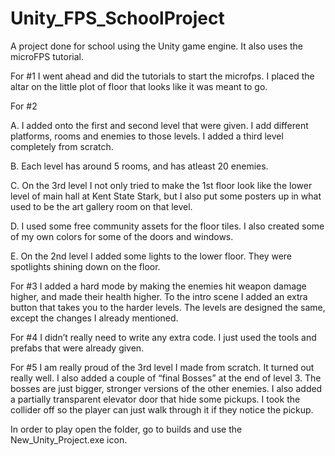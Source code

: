 # Unity_FPS_SchoolProject
A project done for school using the Unity game engine. It also uses the microFPS tutorial.

For #1 I went ahead and did the tutorials to start the microfps. I placed the altar on the little plot of floor that looks like it was meant to go. 

For #2 

A.	I added onto the first and second level that were given. I add different platforms, rooms and enemies to those levels. I added a third level completely from scratch. 

B.	Each level has around 5 rooms, and has atleast 20 enemies.

C.	On the 3rd level I not only tried to make the 1st floor look like the lower level of main hall at Kent State Stark, but I also put some posters up in what used to be the art gallery room on that level.

D.	I used some free community assets for the floor tiles. I also created some of my own colors for some of the doors and windows.

E.	On the 2nd level I added some lights to the lower floor. They were spotlights shining down on the floor.

For #3 I added a hard mode by making the enemies hit weapon damage higher, and made their health higher. To the intro scene I added an extra button that takes you to the harder levels. The levels are designed the same, except the changes I already mentioned.

For #4 I didn’t really need to write any extra code. I just used the tools and prefabs that were already given. 

For #5 I am really proud of the 3rd level I made from scratch. It turned out really well. I also added a couple of “final Bosses” at the end of level 3. The bosses are just bigger, stronger versions of the other enemies. I also added a partially transparent elevator door that hide some pickups. I took the collider off so the player can just walk through it if they notice the pickup.

In order to play open the folder, go to builds and use the New_Unity_Project.exe icon.
